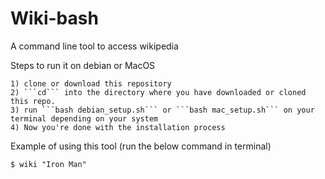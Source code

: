 # Wiki-bash
A command line tool to access wikipedia

Steps to run it on debian or MacOS
```
1) clone or download this repository
2) ```cd``` into the directory where you have downloaded or cloned this repo.
3) run ```bash debian_setup.sh``` or ```bash mac_setup.sh``` on your terminal depending on your system
4) Now you're done with the installation process
```

Example of using this tool (run the below command in terminal)
```
$ wiki "Iron Man"
```
